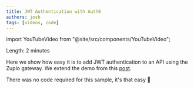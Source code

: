 ```yaml
---
title: JWT Authentication with Auth0
authors: josh
tags: [videos, code]
---
```


import YouTubeVideo from "@site/src/components/YouTubeVideo";

<YouTubeVideo url="https://www.youtube-nocookie.com/embed/BKqDXS4pluw" />

Length: 2 minutes

Here we show how easy it is to add JWT authentication to an API using the Zuplo gateway. We extend the demo from this [post](2022-03-14-proxying-an-api-making-it-prettier-go-live/index.md).

There was no code required for this sample, it's that easy 🙌
